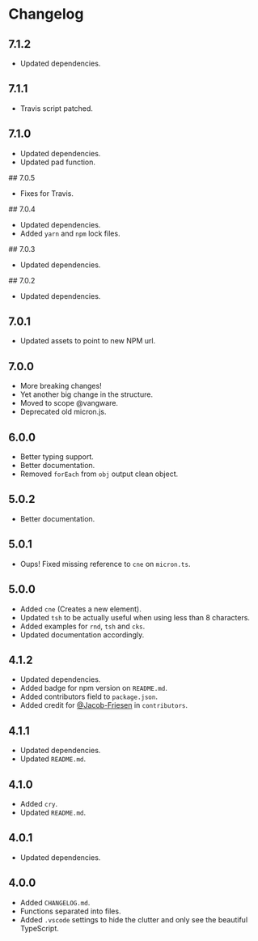 # Changelog

## 7.1.2

- Updated dependencies.

## 7.1.1

- Travis script patched.

## 7.1.0

- Updated dependencies.
- Updated pad function.

## 7.0.5

- Fixes for Travis.

## 7.0.4

- Updated dependencies.
- Added `yarn` and `npm` lock files.

## 7.0.3

- Updated dependencies.

## 7.0.2

- Updated dependencies.

## 7.0.1

- Updated assets to point to new NPM url.

## 7.0.0

- More breaking changes!
- Yet another big change in the structure.
- Moved to scope @vangware.
- Deprecated old micron.js.

## 6.0.0

- Better typing support.
- Better documentation.
- Removed `forEach` from `obj` output clean object.

## 5.0.2

- Better documentation.

## 5.0.1

- Oups! Fixed missing reference to `cne` on `micron.ts`.

## 5.0.0

- Added `cne` (Creates a new element).
- Updated `tsh` to be actually useful when using less than 8 characters.
- Added examples for `rnd`, `tsh` and `cks`.
- Updated documentation accordingly.

## 4.1.2

- Updated dependencies.
- Added badge for npm version on `README.md`.
- Added contributors field to `package.json`.
- Added credit for [@Jacob-Friesen](https://github.com/Jacob-Friesen) in `contributors`.

## 4.1.1

- Updated dependencies.
- Updated `README.md`.

## 4.1.0

- Added `cry`.
- Updated `README.md`.

## 4.0.1

- Updated dependencies.

## 4.0.0

- Added `CHANGELOG.md`.
- Functions separated into files.
- Added `.vscode` settings to hide the clutter and only see the beautiful TypeScript.
